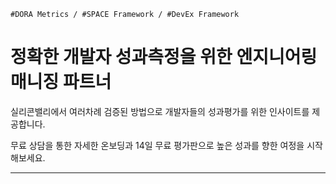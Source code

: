 ```#DORA Metrics / #SPACE Framework / #DevEx Framework```

# 정확한 개발자 성과측정을 위한 엔지니어링 매니징 파트너

실리콘밸리에서 여러차례 검증된 방법으로 개발자들의 성과평가를 위한 인사이트를 제공합니다.

무료 상담을 통한 자세한 온보딩과 14일 무료 평가판으로 높은 성과를 향한 여정을 시작해보세요.

---

